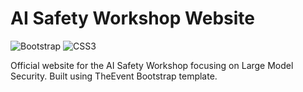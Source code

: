 # AI Safety Workshop Website

![Bootstrap](https://img.shields.io/badge/Bootstrap-7952B3?style=for-the-badge&logo=bootstrap&logoColor=white)
![CSS3](https://img.shields.io/badge/CSS3-1572B6?style=for-the-badge&logo=css3&logoColor=white)

Official website for the AI Safety Workshop focusing on Large Model Security. Built using TheEvent Bootstrap template.